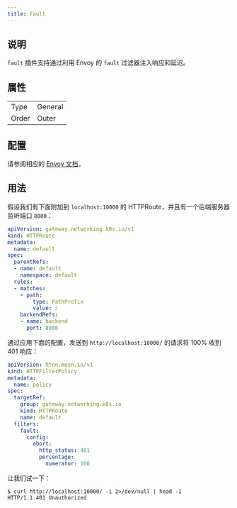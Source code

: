 ```yaml
---
title: Fault
---
```


## 说明

`fault` 插件支持通过利用 Envoy 的 `fault` 过滤器注入响应和延迟。

## 属性

|       |         |
|-------|---------|
| Type  | General |
| Order | Outer   |

## 配置

请参阅相应的 [Envoy 文档](https://www.envoyproxy.io/docs/envoy/v1.29.2/configuration/http/http_filters/fault_filter)。

## 用法

假设我们有下面附加到 `localhost:10000` 的 HTTPRoute，并且有一个后端服务器监听端口 `8080`：

```yaml
apiVersion: gateway.networking.k8s.io/v1
kind: HTTPRoute
metadata:
  name: default
spec:
  parentRefs:
  - name: default
    namespace: default
  rules:
  - matches:
    - path:
        type: PathPrefix
        value: /
    backendRefs:
    - name: backend
      port: 8080
```

通过应用下面的配置，发送到 `http://localhost:10000/` 的请求将 100% 收到 401 响应：

```yaml
apiVersion: htnn.mosn.io/v1
kind: HTTPFilterPolicy
metadata:
  name: policy
spec:
  targetRef:
    group: gateway.networking.k8s.io
    kind: HTTPRoute
    name: default
  filters:
    fault:
      config:
        abort:
          http_status: 401
          percentage:
            numerator: 100
```

让我们试一下：

```
$ curl http://localhost:10000/ -i 2>/dev/null | head -1
HTTP/1.1 401 Unauthorized
```
